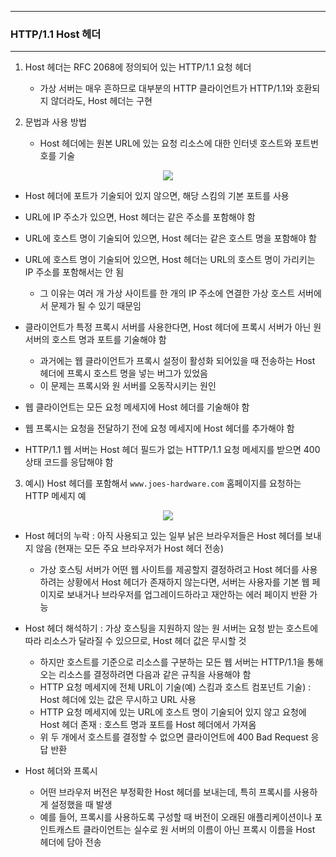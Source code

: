 -----
### HTTP/1.1 Host 헤더
-----
1. Host 헤더는 RFC 2068에 정의되어 있는 HTTP/1.1 요청 헤더
   - 가상 서버는 매우 흔하므로 대부분의 HTTP 클라이언트가 HTTP/1.1와 호환되지 않더라도, Host 헤더는 구현

2. 문법과 사용 방법
   - Host 헤더에는 원본 URL에 있는 요청 리소스에 대한 인터넷 호스트와 포트번호를 기술
<div align="center">
<img src="https://github.com/user-attachments/assets/7a258093-3c29-4368-aae9-057c7c7a8ae0">
</div>

   - Host 헤더에 포트가 기술되어 있지 않으면, 해당 스킴의 기본 포트를 사용
   - URL에 IP 주소가 있으면, Host 헤더는 같은 주소를 포함해야 함
   - URL에 호스트 명이 기술되어 있으면, Host 헤더는 같은 호스트 명을 포함해야 함
   - URL에 호스트 명이 기술되어 있으면, Host 헤더는 URL의 호스트 명이 가리키는 IP 주소를 포함해서는 안 됨
     + 그 이유는 여러 개 가상 사이트를 한 개의 IP 주소에 연결한 가상 호스트 서버에서 문제가 될 수 있기 때문임
   - 클라이언트가 특정 프록시 서버를 사용한다면, Host 헤더에 프록시 서버가 아닌 원 서버의 호스트 명과 포트를 기술해야 함
     + 과거에는 웹 클라이언트가 프록시 설정이 활성화 되어있을 때 전송하는 Host 헤더에 프록시 호스트 명을 넣는 버그가 있었음
     + 이 문제는 프록시와 원 서버를 오동작시키는 원인

   - 웹 클라이언트는 모든 요청 메세지에 Host 헤더를 기술해야 함
   - 웹 프록시는 요청을 전달하기 전에 요청 메세지에 Host 헤더를 추가해야 함
   - HTTP/1.1 웹 서버는 Host 헤더 필드가 없는 HTTP/1.1 요청 메세지를 받으면 400 상태 코드를 응답해야 함

3. 예시) Host 헤더를 포함해서 ```www.joes-hardware.com``` 홈페이지를 요청하는 HTTP 메세지 예
<div align="center">
<img src="https://github.com/user-attachments/assets/be9e7b02-4bef-485c-8b03-69a520d51e87">
</div>

   - Host 헤더의 누락 : 아직 사용되고 있는 일부 낡은 브라우저들은 Host 헤더를 보내지 않음 (현재는 모든 주요 브라우저가 Host 헤더 전송)
     + 가상 호스팅 서버가 어떤 웹 사이트를 제공할지 결정하려고 Host 헤더를 사용하려는 상황에서 Host 헤더가 존재하지 않는다면, 서버는 사용자를 기본 웹 페이지로 보내거나 브라우저를 업그레이드하라고 재안하는 에러 페이지 반환 가능

   - Host 헤더 해석하기 : 가상 호스팅을 지원하지 않는 원 서버는 요청 받는 호스트에 따라 리소스가 달라질 수 있으므로, Host 헤더 값은 무시할 것
     + 하지만 호스트를 기준으로 리소스를 구분하는 모든 웹 서버는 HTTP/1.1을 통해 오는 리소스를 결정하려면 다음과 같은 규칙을 사용해야 함
     + HTTP 요청 메세지에 전체 URL이 기술(예) 스킴과 호스트 컴포넌트 기술) : Host 헤더에 있는 값은 무시하고 URL 사용
     + HTTP 요청 메세지에 있는 URL에 호스트 명이 기술되어 있지 않고 요청에 Host 헤더 존재 : 호스트 명과 포트를 Host 헤더에서 가져옴
     + 위 두 개에서 호스트를 결정할 수 없으면 클라이언트에 400 Bad Request 응답 반환

   - Host 헤더와 프록시
     + 어떤 브라우저 버전은 부정확한 Host 헤더를 보내는데, 특히 프록시를 사용하게 설정했을 때 발생
     + 예를 들어, 프록시를 사용하도록 구성할 때 버전이 오래된 애플리케이션이나 포인트캐스트 클라이언트는 실수로 원 서버의 이름이 아닌 프록시 이름을 Host 헤더에 담아 전송
